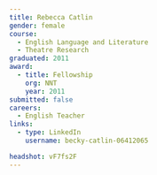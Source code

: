 ```yaml
---
title: Rebecca Catlin
gender: female 
course:
  - English Language and Literature
  - Theatre Research
graduated: 2011
award: 
  - title: Fellowship
    org: NNT
    year: 2011
submitted: false
careers: 
  - English Teacher
links:
  - type: LinkedIn
    username: becky-catlin-06412065

headshot: vF7fs2F
---
```


